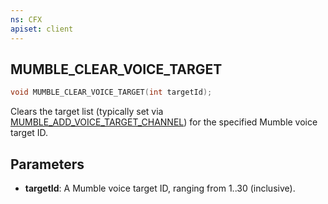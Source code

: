 ```yaml
---
ns: CFX
apiset: client
---
```

## MUMBLE_CLEAR_VOICE_TARGET

```c
void MUMBLE_CLEAR_VOICE_TARGET(int targetId);
```

Clears the target list (typically set via [MUMBLE_ADD_VOICE_TARGET_CHANNEL](#_0x4D386C9E)) for the specified Mumble voice target ID.

## Parameters
* **targetId**: A Mumble voice target ID, ranging from 1..30 (inclusive).
